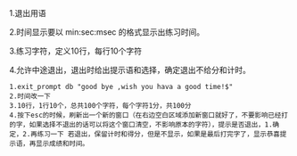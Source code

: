 1.退出用语

2.时间显示要以 min:sec:msec 的格式显示出练习时间。

3.练习字符，定义10行，每行10个字符

4.允许中途退出，退出时给出提示语和选择，确定退出不给分和计时。



```
1.exit_prompt db "good bye ,wish you hava a good time!$"
2.时间改一下
3.10行，1行10个，总共100个字符，每个字符1分，共100分
4.按下esc的时候，刷新出一个新的窗口（在右边空白区域添加新窗口就好了，不要影响已经打的字，如果选择不退出的话可以将这个窗口清空，不影响原本的字符），提示是否退出，1.确定，2.再练习一下 若退出，保留计时和得分，但是不显示，如果是最后打完字了，显示恭喜提示语，再显示成绩和时间。
```

